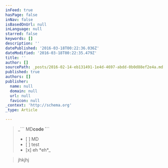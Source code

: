 ```yaml
---
inFeed: true
hasPage: false
inNav: false
isBasedOnUrl: null
inLanguage: null
starred: false
keywords: []
description: ''
datePublished: '2016-03-18T00:22:36.036Z'
dateModified: '2016-03-18T00:22:35.479Z'
title: ''
author: []
sourcePath: _posts/2016-02-14-eb131491-1e4d-4697-abdd-0b0d88ef2e4a.md
published: true
authors: []
publisher:
  name: null
  domain: null
  url: null
  favicon: null
_context: 'http://schema.org'
_type: Article

---
```

> _\`\`\`
> MD**code
> \`**\`\`
> - \[ \] MD 
> - \[ \] test
> - \[x\] eh
> \*eh\*_

> jhkjhj